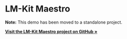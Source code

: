 # LM-Kit Maestro

**Note:** This demo has been moved to a standalone project.

[**Visit the LM-Kit Maestro project on GitHub »**](https://github.com/LM-Kit/LM-Kit-Maestro)